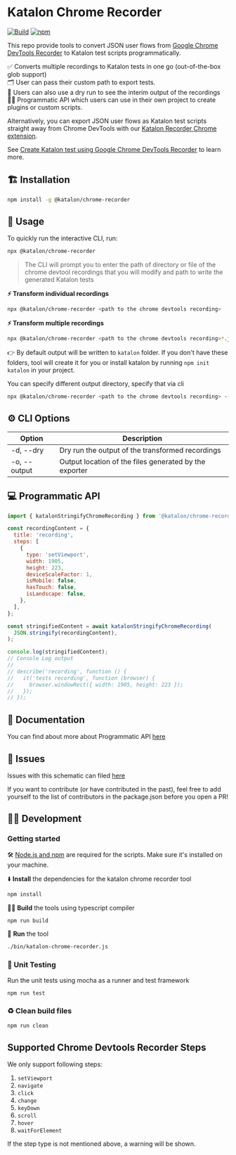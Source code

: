 # Katalon Chrome Recorder

[![Build](https://github.com/katalon-labs/katalon-chrome-recorder/actions/workflows/build.yml/badge.svg)](https://github.com/katalon-labs/katalon-chrome-recorder/actions/workflows/build.yml)
[![npm][npm-badge]][npm]

This repo provide tools to convert JSON user flows from [Google Chrome DevTools Recorder](https://goo.gle/devtools-recorder) to Katalon test scripts programmatically.

✅ Converts multiple recordings to Katalon tests in one go (out-of-the-box glob support)  
🗂 User can pass their custom path to export tests.  
💃 Users can also use a dry run to see the interim output of the recordings  
👨‍💻 Programmatic API which users can use in their own project to create plugins or custom scripts.

Alternatively, you can export JSON user flows as Katalon test scripts straight away from Chrome DevTools with our [Katalon Recorder Chrome extension](https://chrome.google.com/webstore/detail/katalon-chrome-recorde/nhbccjfogdgkahamfohokdhcnemjafjk/). 

See [Create Katalon test using Google Chrome DevTools Recorder](https://katalonjs.org/guide/writing-tests/chrome-devtools-recorder.html) to learn more.

## 🏗 Installation

```sh
npm install -g @katalon/chrome-recorder
```

## 🚀 Usage

To quickly run the interactive CLI, run:

```sh
npx @katalon/chrome-recorder
```

> The CLI will prompt you to enter the path of directory or file of the chrome devtool recordings that you will modify and path to write the generated Katalon tests

**⚡️ Transform individual recordings**

```sh
npx @katalon/chrome-recorder <path to the chrome devtools recording>
```

**⚡️ Transform multiple recordings**

```sh
npx @katalon/chrome-recorder <path to the chrome devtools recording>*.json
```

👉 By default output will be written to `katalon` folder. If you don't have these folders, tool will create it for you or install katalon by running `npm init katalon` in your project.

You can specify different output directory, specify that via cli

```sh
npx @katalon/chrome-recorder <path to the chrome devtools recording> --output=<folder-name>
```

## ⚙️ CLI Options

| Option       | Description                                            |
| ------------ | ------------------------------------------------------ |
| -d, --dry    | Dry run the output of the transformed recordings       |
| -o, --output | Output location of the files generated by the exporter |

## 💻 Programmatic API

```javascript
import { katalonStringifyChromeRecording } from '@katalon/chrome-recorder';

const recordingContent = {
  title: 'recording',
  steps: [
    {
      type: 'setViewport',
      width: 1905,
      height: 223,
      deviceScaleFactor: 1,
      isMobile: false,
      hasTouch: false,
      isLandscape: false,
    },
  ],
};

const stringifiedContent = await katalonStringifyChromeRecording(
  JSON.stringify(recordingContent),
);

console.log(stringifiedContent);
// Console Log output
//
// describe('recording', function () {
//   it('tests recording', function (browser) {
//     browser.windowRect({ width: 1905, height: 223 });
//   });
// });
```

## 📝 Documentation

You can find about more about Programmatic API [here](docs/README.md)

## 🐛 Issues

Issues with this schematic can filed [here](https://github.com/katalonjs/katalon-chrome-recorder/issues)

If you want to contribute (or have contributed in the past), feel free to add yourself to the list of contributors in the package.json before you open a PR!

## 👨‍💻 Development

### Getting started

🛠️ [Node.js and npm](https://docs.npmjs.com/downloading-and-installing-node-js-and-npm) are required for the scripts. Make sure it's installed on your machine.

⬇️ **Install** the dependencies for the katalon chrome recorder tool

```bash
npm install
```

👷‍♂️ **Build** the tools using typescript compiler

```bash
npm run build
```

🏃 **Run** the tool

```bash
./bin/katalon-chrome-recorder.js
```

### 🧪 Unit Testing

Run the unit tests using mocha as a runner and test framework

```bash
npm run test
```

### ♻️ Clean build files

```bash
npm run clean
```

## Supported Chrome Devtools Recorder Steps

We only support following steps:

1. `setViewport`
2. `navigate`
3. `click`
4. `change`
5. `keyDown`
6. `scroll`
7. `hover`
8. `waitForElement`

If the step type is not mentioned above, a warning will be shown.

[npm-badge]: https://img.shields.io/npm/v/@katalon/chrome-recorder.svg
[npm]: https://www.npmjs.com/package/@katalon/chrome-recorder
[discord-badge]: https://img.shields.io/discord/618399631038218240.svg?color=7389D8&labelColor=6A7EC2&logo=discord&logoColor=ffffff&style=flat-square
[discord]: https://discord.gg/SN8Da2X

